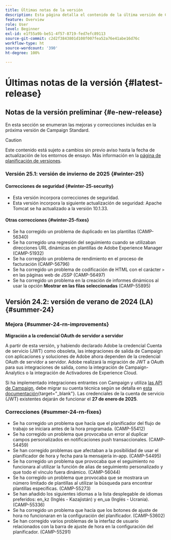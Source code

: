 ```yaml
---
title: Últimas notas de la versión
description: Esta página detalla el contenido de la última versión de Campaign Standard
feature: Overview
role: User
level: Beginner
exl-id: e1f55a9b-be51-4f57-8719-fed7efc89113
source-git-commit: c2d2f3843801d108f007fea52a76e41abe16d76c
workflow-type: ht
source-wordcount: '390'
ht-degree: 100%

---
```



# Últimas notas de la versión {#latest-release}

<!--
![Control Panel](assets/do-not-localize/cp-icon.png) **New Control Panel release**. [Learn more](https://experienceleague.adobe.com/docs/control-panel/using/release-notes.html){target="_blank"}.-->


## Notas de la versión preliminar {#e-new-release}

En esta sección se enumeran las mejoras y correcciones incluidas en la próxima versión de Campaign Standard.

>[!CAUTION]
>
>Este contenido está sujeto a cambios sin previo aviso hasta la fecha de actualización de los entornos de ensayo. Más información en la [página de planificación de versiones](../../rn/using/release-planning.md).

### Versión 25.1: versión de invierno de 2025 {#winter-25}

#### Correcciones de seguridad {#winter-25-security}

* Esta versión incorpora correcciones de seguridad.
* Esta versión incorpora la siguiente actualización de seguridad: Apache Tomcat se ha actualizado a la versión 10.1.33.

#### Otras correcciones {#winter-25-fixes}

* Se ha corregido un problema de duplicado en las plantillas (CAMP-56340)
* Se ha corregido una regresión del seguimiento cuando se utilizaban direcciones URL dinámicas en plantillas de Adobe Experience Manager (CAMP-51932)
* Se ha corregido un problema de rendimiento en el proceso de facturación (CAMP-56796)
* Se ha corregido un problema de codificación de HTML con el carácter `>` en las páginas web de JSSP (CAMP-56497)
* Se ha corregido un problema en la creación de informes dinámicos al usar la opción **Mostrar en las filas seleccionadas** (CAMP-55895)


## Versión 24.2: versión de verano de 2024 (LA) {#summer-24}

### Mejora {#summer-24-rn-improvements}

**Migración a la credencial OAuth de servidor a servidor**

A partir de esta versión, y habiendo declarado Adobe la credencial Cuenta de servicio (JWT) como obsoleta, las integraciones de salida de Campaign con aplicaciones y soluciones de Adobe ahora dependen de la credencial OAuth de servidor a servidor. Adobe realizará la migración de JWT a OAuth para sus integraciones de salida, como la integración de Campaign-Analytics o la integración de Activadores de Experience Cloud.

Si ha implementado integraciones entrantes con Campaign y utiliza [las API de Campaign](../../api/using/get-started-apis.md), debe migrar su cuenta técnica según se detalla en [esta documentación](https://developer.adobe.com/developer-console/docs/guides/authentication/ServerToServerAuthentication/migration/){target="_blank"}. Las credenciales de la cuenta de servicio (JWT) existentes dejarán de funcionar el **27 de enero de 2025**.

### Correcciones {#summer-24-rn-fixes}

* Se ha corregido un problema que hacía que el planificador del flujo de trabajo se iniciara antes de la hora programada. (CAMP-55412)
* Se ha corregido un problema que provocaba un error al duplicar campos personalizados en notificaciones push transaccionales. (CAMP-54459)
* Se han corregido problemas que afectaban a la posibilidad de usar el planificador de hora y fecha para la mensajería in-app. (CAMP-54495)
* Se ha corregido un problema que provocaba que el seguimiento no funcionara al utilizar la función de alias de seguimiento personalizado y que todo el vínculo fuera dinámico. (CAMP-56044)
* Se ha corregido un problema que provocaba que se mostrara un número limitado de plantillas al utilizar la búsqueda para encontrar plantillas específicas. (CAMP-55273)
* Se han añadido los siguientes idiomas a la lista desplegable de idiomas preferidos: en_kz (Inglés - Kazajistán) y en_ua (Inglés - Ucrania). (CAMP-55336)
* Se ha corregido un problema que hacía que los botones de ajuste de hora no funcionaran en la configuración del planificador. (CAMP-53602)
* Se han corregido varios problemas de la interfaz de usuario relacionados con la barra de ajuste de hora en la configuración del planificador. (CAMP-55291)
